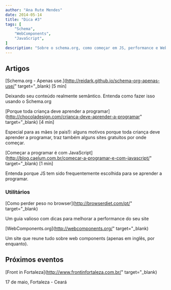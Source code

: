 ```yaml
---
author: "Ana Rute Mendes"
date: 2014-05-14
title: "Dica #3"
tags: [
    "Schema",
    "WebComponents",
    "JavaScript",
]
description: "Sobre o schema.org, como começar em JS, performance e WebComponents."
---
```


## Artigos

[Schema.org - Apenas use.](http://reidark.github.io/schema-org-apenas-use/" target="_blank) [5 min]

Deixando seu conteúdo realmente semântico. Entenda como fazer isso usando o Schema.org

[Porque toda criança deve aprender a programar](http://chocoladesign.com/crianca-deve-aprender-a-programar" target="_blank) [4 min]

Especial para as mães (e pais!): alguns motivos porque toda criança deve aprender a programar, traz também alguns sites gratuitos por onde começar.

[Começar a programar é com JavaScript](http://blog.caelum.com.br/comecar-a-programar-e-com-javascript/" target="_blank) [1 min]

Entenda porque JS tem sido frequentemente escolhida para se aprender a programar.

### Utilitários
[Como perder peso no browser](http://browserdiet.com/pt/" target="_blank)

Um guia valioso com dicas para melhorar a performance do seu site

[WebComponents.org](http://webcomponents.org/" target="_blank)

Um site que reune tudo sobre web components (apenas em inglês, por enquanto).

## Próximos eventos
[Front in Fortaleza](http://www.frontinfortaleza.com.br/" target="_blank)

17 de maio, Fortaleza - Ceará
